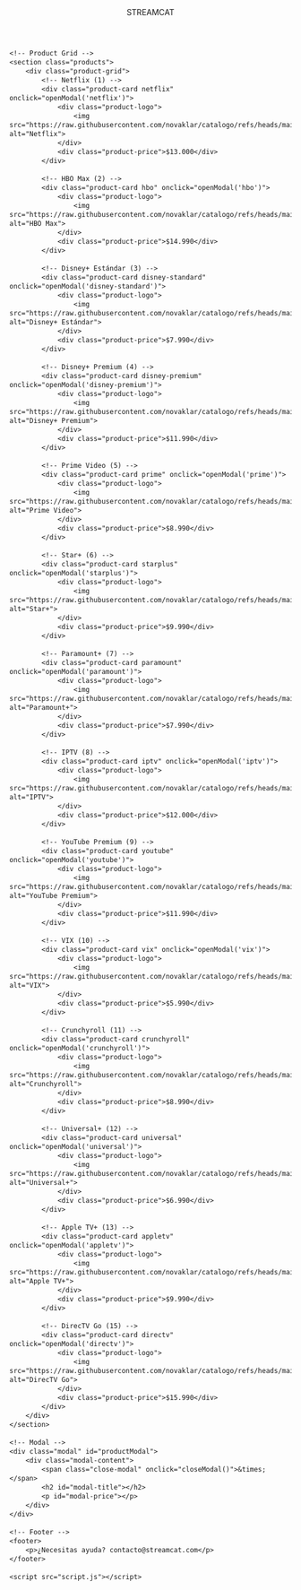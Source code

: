 <!DOCTYPE html>
<html lang="es">
<head>
    <meta charset="UTF-8">
    <meta name="viewport" content="width=device-width, initial-scale=1.0">
    <title>Catálogo Streaming</title>
    <link rel="stylesheet" href="https://cdnjs.cloudflare.com/ajax/libs/font-awesome/6.4.0/css/all.min.css">
    <link rel="stylesheet" href="styles.css">
</head>
<body>
    <!-- Header -->
    <header>
        <div class="logo">STREAM<span>CAT</span></div>
        <div class="menu-toggle">
            <i class="fas fa-bars"></i>
        </div>
    </header>

    <!-- Product Grid -->
    <section class="products">
        <div class="product-grid">
            <!-- Netflix (1) -->
            <div class="product-card netflix" onclick="openModal('netflix')">
                <div class="product-logo">
                    <img src="https://raw.githubusercontent.com/novaklar/catalogo/refs/heads/main/catalogos/1.png" alt="Netflix">
                </div>
                <div class="product-price">$13.000</div>
            </div>

            <!-- HBO Max (2) -->
            <div class="product-card hbo" onclick="openModal('hbo')">
                <div class="product-logo">
                    <img src="https://raw.githubusercontent.com/novaklar/catalogo/refs/heads/main/catalogos/2.png" alt="HBO Max">
                </div>
                <div class="product-price">$14.990</div>
            </div>

            <!-- Disney+ Estándar (3) -->
            <div class="product-card disney-standard" onclick="openModal('disney-standard')">
                <div class="product-logo">
                    <img src="https://raw.githubusercontent.com/novaklar/catalogo/refs/heads/main/catalogos/3.png" alt="Disney+ Estándar">
                </div>
                <div class="product-price">$7.990</div>
            </div>

            <!-- Disney+ Premium (4) -->
            <div class="product-card disney-premium" onclick="openModal('disney-premium')">
                <div class="product-logo">
                    <img src="https://raw.githubusercontent.com/novaklar/catalogo/refs/heads/main/catalogos/4.png" alt="Disney+ Premium">
                </div>
                <div class="product-price">$11.990</div>
            </div>

            <!-- Prime Video (5) -->
            <div class="product-card prime" onclick="openModal('prime')">
                <div class="product-logo">
                    <img src="https://raw.githubusercontent.com/novaklar/catalogo/refs/heads/main/catalogos/5.png" alt="Prime Video">
                </div>
                <div class="product-price">$8.990</div>
            </div>

            <!-- Star+ (6) -->
            <div class="product-card starplus" onclick="openModal('starplus')">
                <div class="product-logo">
                    <img src="https://raw.githubusercontent.com/novaklar/catalogo/refs/heads/main/catalogos/6.png" alt="Star+">
                </div>
                <div class="product-price">$9.990</div>
            </div>

            <!-- Paramount+ (7) -->
            <div class="product-card paramount" onclick="openModal('paramount')">
                <div class="product-logo">
                    <img src="https://raw.githubusercontent.com/novaklar/catalogo/refs/heads/main/catalogos/7.png" alt="Paramount+">
                </div>
                <div class="product-price">$7.990</div>
            </div>

            <!-- IPTV (8) -->
            <div class="product-card iptv" onclick="openModal('iptv')">
                <div class="product-logo">
                    <img src="https://raw.githubusercontent.com/novaklar/catalogo/refs/heads/main/catalogos/8.png" alt="IPTV">
                </div>
                <div class="product-price">$12.000</div>
            </div>

            <!-- YouTube Premium (9) -->
            <div class="product-card youtube" onclick="openModal('youtube')">
                <div class="product-logo">
                    <img src="https://raw.githubusercontent.com/novaklar/catalogo/refs/heads/main/catalogos/9.png" alt="YouTube Premium">
                </div>
                <div class="product-price">$11.990</div>
            </div>

            <!-- VIX (10) -->
            <div class="product-card vix" onclick="openModal('vix')">
                <div class="product-logo">
                    <img src="https://raw.githubusercontent.com/novaklar/catalogo/refs/heads/main/catalogos/10.png" alt="VIX">
                </div>
                <div class="product-price">$5.990</div>
            </div>

            <!-- Crunchyroll (11) -->
            <div class="product-card crunchyroll" onclick="openModal('crunchyroll')">
                <div class="product-logo">
                    <img src="https://raw.githubusercontent.com/novaklar/catalogo/refs/heads/main/catalogos/11.png" alt="Crunchyroll">
                </div>
                <div class="product-price">$8.990</div>
            </div>

            <!-- Universal+ (12) -->
            <div class="product-card universal" onclick="openModal('universal')">
                <div class="product-logo">
                    <img src="https://raw.githubusercontent.com/novaklar/catalogo/refs/heads/main/catalogos/12.png" alt="Universal+">
                </div>
                <div class="product-price">$6.990</div>
            </div>

            <!-- Apple TV+ (13) -->
            <div class="product-card appletv" onclick="openModal('appletv')">
                <div class="product-logo">
                    <img src="https://raw.githubusercontent.com/novaklar/catalogo/refs/heads/main/catalogos/13.png" alt="Apple TV+">
                </div>
                <div class="product-price">$9.990</div>
            </div>

            <!-- DirecTV Go (15) -->
            <div class="product-card directv" onclick="openModal('directv')">
                <div class="product-logo">
                    <img src="https://raw.githubusercontent.com/novaklar/catalogo/refs/heads/main/catalogos/15.png" alt="DirecTV Go">
                </div>
                <div class="product-price">$15.990</div>
            </div>
        </div>
    </section>

    <!-- Modal -->
    <div class="modal" id="productModal">
        <div class="modal-content">
            <span class="close-modal" onclick="closeModal()">&times;</span>
            <h2 id="modal-title"></h2>
            <p id="modal-price"></p>
        </div>
    </div>

    <!-- Footer -->
    <footer>
        <p>¿Necesitas ayuda? contacto@streamcat.com</p>
    </footer>

    <script src="script.js"></script>
</body>
</html>

